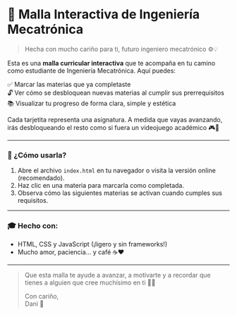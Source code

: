 
# 💙 Malla Interactiva de Ingeniería Mecatrónica

> Hecha con mucho cariño para ti, futuro ingeniero mecatrónico ⚙️💡

Esta es una **malla curricular interactiva** que te acompaña en tu camino como estudiante de Ingeniería Mecatrónica. Aquí puedes:

✅ Marcar las materias que ya completaste  
🔓 Ver cómo se desbloquean nuevas materias al cumplir sus prerrequisitos  
📚 Visualizar tu progreso de forma clara, simple y estética  

Cada tarjetita representa una asignatura. A medida que vayas avanzando, irás desbloqueando el resto como si fuera un videojuego académico 🎮📘

---

### 🚀 ¿Cómo usarla?

1. Abre el archivo `index.html` en tu navegador o visita la versión online (recomendado).
2. Haz clic en una materia para marcarla como completada.
3. Observa cómo las siguientes materias se activan cuando cumples sus requisitos.

---

### 🎓 Hecho con:

- HTML, CSS y JavaScript (¡ligero y sin frameworks!)
- Mucho amor, paciencia… y café ☕❤️

---

> Que esta malla te ayude a avanzar, a motivarte y a recordar que tienes a alguien que cree muchísimo en ti 🧠💪  
>  
> Con cariño,  
> Dani 💜
